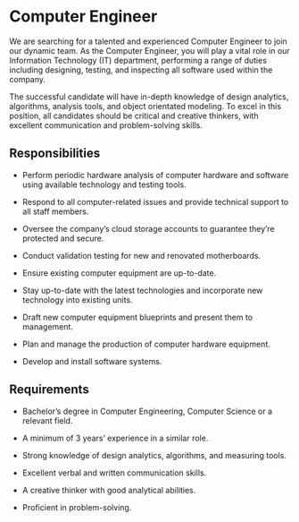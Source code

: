 # Computer Engineer

We are searching for a talented and experienced Computer Engineer to join our dynamic team. As the Computer Engineer, you will play a vital role in our Information Technology (IT) department, performing a range of duties including designing, testing, and inspecting all software used within the company.

The successful candidate will have in-depth knowledge of design analytics, algorithms, analysis tools, and object orientated modeling. To excel in this position, all candidates should be critical and creative thinkers, with excellent communication and problem-solving skills.

## Responsibilities

* Perform periodic hardware analysis of computer hardware and software using available technology and testing tools.

* Respond to all computer-related issues and provide technical support to all staff members.

* Oversee the company’s cloud storage accounts to guarantee they’re protected and secure.

* Conduct validation testing for new and renovated motherboards.

* Ensure existing computer equipment are up-to-date.

* Stay up-to-date with the latest technologies and incorporate new technology into existing units.

* Draft new computer equipment blueprints and present them to management.

* Plan and manage the production of computer hardware equipment.

* Develop and install software systems.

## Requirements

* Bachelor’s degree in Computer Engineering, Computer Science or a relevant field.

* A minimum of 3 years’ experience in a similar role.

* Strong knowledge of design analytics, algorithms, and measuring tools.

* Excellent verbal and written communication skills.

* A creative thinker with good analytical abilities.

* Proficient in problem-solving.


